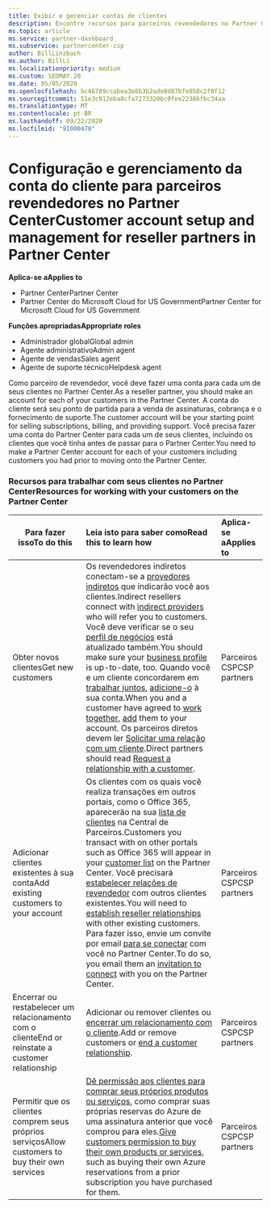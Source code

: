 ```yaml
---
title: Exibir e gerenciar contas de clientes
description: Encontre recursos para parceiros revendedores no Partner Center. Isso inclui a criação de contas de cliente antes da venda de assinaturas, cobrança ou oferta de suporte.
ms.topic: article
ms.service: partner-dashboard
ms.subservice: partnercenter-csp
author: BillLinzbach
ms.author: BillLi
ms.localizationpriority: medium
ms.custom: SEOMAY.20
ms.date: 05/05/2020
ms.openlocfilehash: bc46789ccabea3e8b3b2ade0d87bfe058c2f0f12
ms.sourcegitcommit: 51e3c912eba8cfa72733206c0fee22386fbc34aa
ms.translationtype: MT
ms.contentlocale: pt-BR
ms.lasthandoff: 09/22/2020
ms.locfileid: "91000470"
---
```

# <a name="customer-account-setup-and-management-for-reseller-partners-in-partner-center"></a><span data-ttu-id="51945-104">Configuração e gerenciamento da conta do cliente para parceiros revendedores no Partner Center</span><span class="sxs-lookup"><span data-stu-id="51945-104">Customer account setup and management for reseller partners in Partner Center</span></span>

<span data-ttu-id="51945-105">**Aplica-se a**</span><span class="sxs-lookup"><span data-stu-id="51945-105">**Applies to**</span></span>

-  <span data-ttu-id="51945-106">Partner Center</span><span class="sxs-lookup"><span data-stu-id="51945-106">Partner Center</span></span>
-  <span data-ttu-id="51945-107">Partner Center do Microsoft Cloud for US Government</span><span class="sxs-lookup"><span data-stu-id="51945-107">Partner Center for Microsoft Cloud for US Government</span></span>

<span data-ttu-id="51945-108">**Funções apropriadas**</span><span class="sxs-lookup"><span data-stu-id="51945-108">**Appropriate roles**</span></span>

- <span data-ttu-id="51945-109">Administrador global</span><span class="sxs-lookup"><span data-stu-id="51945-109">Global admin</span></span>
- <span data-ttu-id="51945-110">Agente administrativo</span><span class="sxs-lookup"><span data-stu-id="51945-110">Admin agent</span></span>
- <span data-ttu-id="51945-111">Agente de vendas</span><span class="sxs-lookup"><span data-stu-id="51945-111">Sales agent</span></span>
- <span data-ttu-id="51945-112">Agente de suporte técnico</span><span class="sxs-lookup"><span data-stu-id="51945-112">Helpdesk agent</span></span>

<span data-ttu-id="51945-113">Como parceiro de revendedor, você deve fazer uma conta para cada um de seus clientes no Partner Center.</span><span class="sxs-lookup"><span data-stu-id="51945-113">As a reseller partner, you should make an account for each of your customers in the Partner Center.</span></span> <span data-ttu-id="51945-114">A conta do cliente será seu ponto de partida para a venda de assinaturas, cobrança e o fornecimento de suporte.</span><span class="sxs-lookup"><span data-stu-id="51945-114">The customer account will be your starting point for selling subscriptions, billing, and providing support.</span></span> <span data-ttu-id="51945-115">Você precisa fazer uma conta do Partner Center para cada um de seus clientes, incluindo os clientes que você tinha antes de passar para o Partner Center.</span><span class="sxs-lookup"><span data-stu-id="51945-115">You need to make a Partner Center account for each of your customers including customers you had prior to moving onto the Partner Center.</span></span>

### <a name="resources-for-working-with-your-customers-on-the-partner-center"></a><span data-ttu-id="51945-116">Recursos para trabalhar com seus clientes no Partner Center</span><span class="sxs-lookup"><span data-stu-id="51945-116">Resources for working with your customers on the Partner Center</span></span>

|<span data-ttu-id="51945-117">**Para fazer isso**</span><span class="sxs-lookup"><span data-stu-id="51945-117">**To do this**</span></span>   |<span data-ttu-id="51945-118">**Leia isto para saber como**</span><span class="sxs-lookup"><span data-stu-id="51945-118">**Read this to learn how**</span></span>   |<span data-ttu-id="51945-119">**Aplica-se a**</span><span class="sxs-lookup"><span data-stu-id="51945-119">**Applies to**</span></span>|
|-----------------|:----------------------------|:--------------|
|<span data-ttu-id="51945-120">Obter novos clientes</span><span class="sxs-lookup"><span data-stu-id="51945-120">Get new customers</span></span>|<span data-ttu-id="51945-121">Os revendedores indiretos conectam-se a [provedores indiretos](indirect-reseller-tasks-in-partner-center.md) que indicarão você aos clientes.</span><span class="sxs-lookup"><span data-stu-id="51945-121">Indirect resellers connect with [indirect providers](indirect-reseller-tasks-in-partner-center.md) who will refer you to customers.</span></span> <span data-ttu-id="51945-122">Você deve verificar se o seu [perfil de negócios](create-a-marketing-profile.md) está atualizado também.</span><span class="sxs-lookup"><span data-stu-id="51945-122">You should make sure your [business profile](create-a-marketing-profile.md) is up-to-date, too.</span></span> <span data-ttu-id="51945-123">Quando você e um cliente concordarem em [trabalhar juntos](manage-leads.md), [adicione-o](add-a-new-customer.md) à sua conta.</span><span class="sxs-lookup"><span data-stu-id="51945-123">When you and a customer have agreed to [work together](manage-leads.md), [add](add-a-new-customer.md) them to your account.</span></span> <span data-ttu-id="51945-124">Os parceiros diretos devem ler [Solicitar uma relação com um cliente](request-a-relationship-with-a-customer.md).</span><span class="sxs-lookup"><span data-stu-id="51945-124">Direct partners should read [ Request a relationship with a customer](request-a-relationship-with-a-customer.md).</span></span>|<span data-ttu-id="51945-125">Parceiros CSP</span><span class="sxs-lookup"><span data-stu-id="51945-125">CSP partners</span></span>|
|<span data-ttu-id="51945-126">Adicionar clientes existentes à sua conta</span><span class="sxs-lookup"><span data-stu-id="51945-126">Add existing customers to your account</span></span>   | <span data-ttu-id="51945-127">Os clientes com os quais você realiza transações em outros portais, como o Office 365, aparecerão na sua [lista de clientes](see-your-customer-list.md) na Central de Parceiros.</span><span class="sxs-lookup"><span data-stu-id="51945-127">Customers you transact with on other portals such as Office 365 will appear in your [customer list](see-your-customer-list.md) on the Partner Center.</span></span> <span data-ttu-id="51945-128">Você precisará [estabelecer relações de revendedor](indirect-reseller-tasks-in-partner-center.md) com outros clientes existentes.</span><span class="sxs-lookup"><span data-stu-id="51945-128">You will need to [establish reseller relationships](indirect-reseller-tasks-in-partner-center.md) with other existing customers.</span></span> <span data-ttu-id="51945-129">Para fazer isso, envie um convite por email [para se conectar](manage-leads.md) com você no Partner Center.</span><span class="sxs-lookup"><span data-stu-id="51945-129">To do so, you email them an [invitation to connect](manage-leads.md) with you on the Partner Center.</span></span>   | <span data-ttu-id="51945-130">Parceiros CSP</span><span class="sxs-lookup"><span data-stu-id="51945-130">CSP partners</span></span>   |
|<span data-ttu-id="51945-131">Encerrar ou restabelecer um relacionamento com o cliente</span><span class="sxs-lookup"><span data-stu-id="51945-131">End or reinstate a customer relationship</span></span>   | <span data-ttu-id="51945-132">Adicionar ou remover clientes ou [encerrar um relacionamento com o cliente](remove-a-relationship.md).</span><span class="sxs-lookup"><span data-stu-id="51945-132">Add or remove customers or [end a customer relationship](remove-a-relationship.md).</span></span>  |   <span data-ttu-id="51945-133">Parceiros CSP</span><span class="sxs-lookup"><span data-stu-id="51945-133">CSP partners</span></span> |
|<span data-ttu-id="51945-134">Permitir que os clientes comprem seus próprios serviços</span><span class="sxs-lookup"><span data-stu-id="51945-134">Allow customers to buy their own services</span></span>   | <span data-ttu-id="51945-135">[Dê permissão aos clientes para comprar seus próprios produtos ou serviços](give-customers-permission.md), como comprar suas próprias reservas do Azure de uma assinatura anterior que você comprou para eles.</span><span class="sxs-lookup"><span data-stu-id="51945-135">[Give customers permission to buy their own products or services](give-customers-permission.md), such as buying their own Azure reservations from a prior subscription you have purchased for them.</span></span>  | <span data-ttu-id="51945-136">Parceiros CSP</span><span class="sxs-lookup"><span data-stu-id="51945-136">CSP partners</span></span> |
